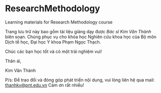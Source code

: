 # ResearchMethodology
Learning materials for Research Methodology course

Trang lưu trữ này bao gồm tài liệu giảng dạy được *Bác sĩ Kim Văn Thành* biên soạn. Chúng phục vụ cho khóa học Nghiên cứu khoa học của Bộ môn Dịch tễ học, Đại học Y khoa Phạm Ngọc Thạch.

Chúc các bạn học tốt và có một trải nghiệm vui!

Thân ái,

Kim Văn Thành

P/s:
Để trao đổi và đóng góp phát triển nội dung, vui lòng liên hệ qua mail: thanhkv@pnt.edu.vn
Cám ơn rất nhiều!
